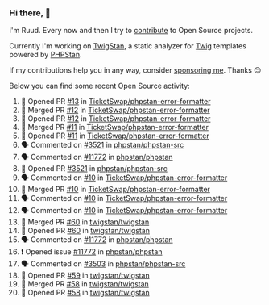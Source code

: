 ### Hi there, 👋

I'm Ruud. Every now and then I try to [contribute](https://github.com/pulls?q=+is%3Apr+author%3Aruudk+archived%3Afalse+is%3Apublic+) to Open Source projects.

Currently I'm working on [TwigStan](https://github.com/twigstan), a static analyzer for [Twig](https://twig.symfony.com/) templates powered by [PHPStan](https://phpstan.org/).

If my contributions help you in any way, consider [sponsoring me](https://github.com/sponsors/ruudk). Thanks 😊

Below you can find some recent Open Source activity:

<!--START_SECTION:activity-->
1. 💪 Opened PR [#13](https://github.com/TicketSwap/phpstan-error-formatter/pull/13) in [TicketSwap/phpstan-error-formatter](https://github.com/TicketSwap/phpstan-error-formatter)
2. 🎉 Merged PR [#12](https://github.com/TicketSwap/phpstan-error-formatter/pull/12) in [TicketSwap/phpstan-error-formatter](https://github.com/TicketSwap/phpstan-error-formatter)
3. 💪 Opened PR [#12](https://github.com/TicketSwap/phpstan-error-formatter/pull/12) in [TicketSwap/phpstan-error-formatter](https://github.com/TicketSwap/phpstan-error-formatter)
4. 🎉 Merged PR [#11](https://github.com/TicketSwap/phpstan-error-formatter/pull/11) in [TicketSwap/phpstan-error-formatter](https://github.com/TicketSwap/phpstan-error-formatter)
5. 💪 Opened PR [#11](https://github.com/TicketSwap/phpstan-error-formatter/pull/11) in [TicketSwap/phpstan-error-formatter](https://github.com/TicketSwap/phpstan-error-formatter)
6. 🗣 Commented on [#3521](https://github.com/phpstan/phpstan-src/pull/3521#issuecomment-2386526584) in [phpstan/phpstan-src](https://github.com/phpstan/phpstan-src)
7. 🗣 Commented on [#11772](https://github.com/phpstan/phpstan/issues/11772#issuecomment-2386520356) in [phpstan/phpstan](https://github.com/phpstan/phpstan)
8. 💪 Opened PR [#3521](https://github.com/phpstan/phpstan-src/pull/3521) in [phpstan/phpstan-src](https://github.com/phpstan/phpstan-src)
9. 🗣 Commented on [#10](https://github.com/TicketSwap/phpstan-error-formatter/pull/10#issuecomment-2386297230) in [TicketSwap/phpstan-error-formatter](https://github.com/TicketSwap/phpstan-error-formatter)
10. 🎉 Merged PR [#10](https://github.com/TicketSwap/phpstan-error-formatter/pull/10) in [TicketSwap/phpstan-error-formatter](https://github.com/TicketSwap/phpstan-error-formatter)
11. 🗣 Commented on [#10](https://github.com/TicketSwap/phpstan-error-formatter/pull/10#issuecomment-2385557674) in [TicketSwap/phpstan-error-formatter](https://github.com/TicketSwap/phpstan-error-formatter)
12. 🗣 Commented on [#10](https://github.com/TicketSwap/phpstan-error-formatter/pull/10#issuecomment-2385516375) in [TicketSwap/phpstan-error-formatter](https://github.com/TicketSwap/phpstan-error-formatter)
13. 🎉 Merged PR [#60](https://github.com/twigstan/twigstan/pull/60) in [twigstan/twigstan](https://github.com/twigstan/twigstan)
14. 💪 Opened PR [#60](https://github.com/twigstan/twigstan/pull/60) in [twigstan/twigstan](https://github.com/twigstan/twigstan)
15. 🗣 Commented on [#11772](https://github.com/phpstan/phpstan/issues/11772#issuecomment-2385442830) in [phpstan/phpstan](https://github.com/phpstan/phpstan)
16. ❗ Opened issue [#11772](https://github.com/phpstan/phpstan/issues/11772) in [phpstan/phpstan](https://github.com/phpstan/phpstan)
17. 🗣 Commented on [#3503](https://github.com/phpstan/phpstan-src/pull/3503#issuecomment-2385335653) in [phpstan/phpstan-src](https://github.com/phpstan/phpstan-src)
18. 💪 Opened PR [#59](https://github.com/twigstan/twigstan/pull/59) in [twigstan/twigstan](https://github.com/twigstan/twigstan)
19. 🎉 Merged PR [#58](https://github.com/twigstan/twigstan/pull/58) in [twigstan/twigstan](https://github.com/twigstan/twigstan)
20. 💪 Opened PR [#58](https://github.com/twigstan/twigstan/pull/58) in [twigstan/twigstan](https://github.com/twigstan/twigstan)
<!--END_SECTION:activity-->
